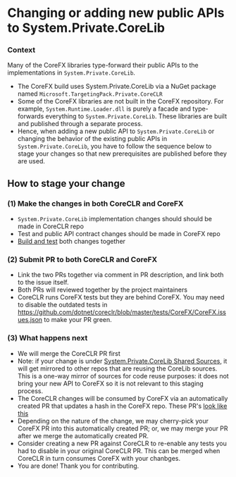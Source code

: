 Changing or adding new public APIs to System.Private.CoreLib
============================================================

### Context 
Many of the CoreFX libraries type-forward their public APIs to the implementations in `System.Private.CoreLib`.
- The CoreFX build uses System.Private.CoreLib via a NuGet package named `Microsoft.TargetingPack.Private.CoreCLR`
- Some of the CoreFX libraries are not built in the CoreFX repository. For example, `System.Runtime.Loader.dll` is purely a facade and type-forwards everything to `System.Private.CoreLib`. These libraries are built and published through a separate process.
- Hence, when adding a new public API to `System.Private.CoreLib` or changing the behavior of the existing public APIs in `System.Private.CoreLib`, you have to follow the sequence below to stage your changes so that new prerequisites are published before they are used.

## How to stage your change

### (1) Make the changes in both CoreCLR and CoreFX
- `System.Private.CoreLib` implementation changes should should be made in CoreCLR repo
- Test and public API contract changes should be made in CoreFX repo
- [Build and test](https://github.com/dotnet/corefx/blob/master/Documentation/project-docs/developer-guide.md#testing-with-private-coreclr-bits) both changes together

### (2) Submit PR to both CoreCLR and CoreFX
- Link the two PRs together via comment in PR description, and link both to the issue itself.
- Both PRs will reviewed together by the project maintainers
- CoreCLR runs CoreFX tests but they are behind CoreFX. You may need to disable the outdated tests in https://github.com/dotnet/coreclr/blob/master/tests/CoreFX/CoreFX.issues.json to make your PR green.

### (3) What happens next
- We will merge the CoreCLR PR first
- Note: if your change is under [System.Private.CoreLib Shared Sources](https://github.com/dotnet/coreclr/tree/master/src/System.Private.CoreLib/shared), it will get mirrored to other repos that are reusing the CoreLib sources. This is a one-way mirror of sources for code reuse purposes: it does not bring your new API to CoreFX so it is not relevant to this staging process.
- The CoreCLR changes will be consumed by CoreFX via an automatically created PR that updates a hash in the CoreFX repo. These PR's [look like this](https://github.com/dotnet/corefx/pulls?utf8=%E2%9C%93&q=is%3Apr+sort%3Aupdated-desc+coreclr++base%3Amaster+author%3Adotnet-maestro-bot+)
- Depending on the nature of the change, we may cherry-pick your CoreFX PR into this automatically created PR; or, we may merge your PR after we merge the automatically created PR.
- Consider creating a new PR against CoreCLR to re-enable any tests you had to disable in your original CoreCLR PR. This can be merged when CoreCLR in turn consumes CoreFX with your chanbges.
- You are done! Thank you for contributing.
